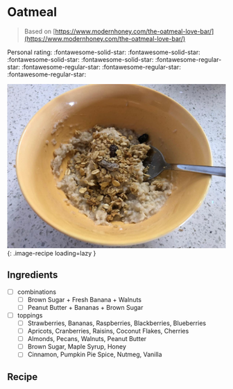 <!-- Do not modify sections with "AUTO-*". They are updated by make.py -->

# Oatmeal

> Based on [https://www.modernhoney.com/the-oatmeal-love-bar/](https://www.modernhoney.com/the-oatmeal-love-bar/)

<!-- rating=1; (User can specify rating on scale of 1-5) -->
<!-- AUTO-UserRating -->
Personal rating: :fontawesome-solid-star: :fontawesome-solid-star: :fontawesome-solid-star: :fontawesome-solid-star: :fontawesome-regular-star: :fontawesome-regular-star: :fontawesome-regular-star: :fontawesome-regular-star:
<!-- /AUTO-UserRating -->

<!-- name_image=oatmeal.jpeg; (User can specify image name if multiple exist) -->
<!-- AUTO-Image -->
![oatmeal.jpeg](./oatmeal.jpeg){: .image-recipe loading=lazy }
<!-- /AUTO-Image -->

## Ingredients

* [ ] combinations
    * [ ] Brown Sugar + Fresh Banana + Walnuts
    * [ ] Peanut Butter + Bananas + Brown Sugar
* [ ] toppings
    * [ ] Strawberries, Bananas, Raspberries, Blackberries, Blueberries
    * [ ] Apricots, Cranberries, Raisins, Coconut Flakes, Cherries
    * [ ] Almonds, Pecans, Walnuts, Peanut Butter
    * [ ] Brown Sugar, Maple Syrup, Honey
    * [ ] Cinnamon, Pumpkin Pie Spice, Nutmeg, Vanilla

## Recipe
